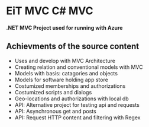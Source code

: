 # EiT MVC C# MVC

#### .NET MVC Project used for running with Azure   ####


## Achievments of the source content

* Uses and develop with MVC Architecture
* Creating relation and conventional models with MVC
* Models with basis: catagories and objects
* Models for software holding app store
* Costumized memberships and authorizations
* Costumized scripts and dialogs
* Geo-locations and authorizations with local db
* API: Alternative project for testing api and requests
* API: Asynchronous get and posts
* API: Request HTTP content and filtering with Regex

